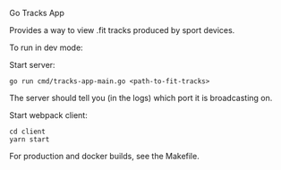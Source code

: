 Go Tracks App

Provides a way to view .fit tracks produced by sport devices.

To run in dev mode:

Start server:

    go run cmd/tracks-app-main.go <path-to-fit-tracks>

The server should tell you (in the logs) which port it is broadcasting on.

Start webpack client:

    cd client
    yarn start

For production and docker builds, see the Makefile.
